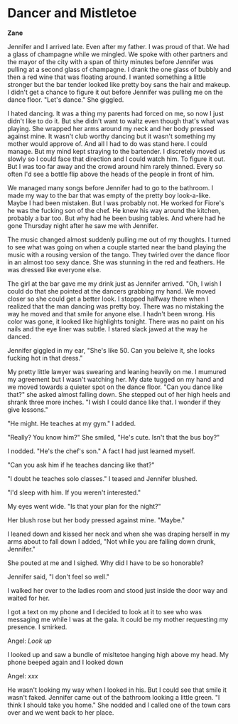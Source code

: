 # Dancer and Mistletoe

**Zane**

Jennifer and I arrived late.  Even after my father.  I was proud of that.  We had a glass of champagne while we mingled.  We spoke with other partners and the mayor of the city with a span of thirty minutes before Jennifer was pulling at a second glass of champagne.  I drank the one glass of bubbly and then a red wine that was floating around.  I wanted something a little stronger but the bar tender looked like pretty boy sans the hair and makeup.  I didn't get a chance to figure it out before Jennifer was pulling me on the dance floor.  "Let's dance."  She giggled.

I hated dancing.  It was a thing my parents had forced on me, so now I just didn't like to do it.  But she didn't want to waltz even though that's what was playing.  She wrapped her arms around my neck and her body pressed against mine.  It wasn't club worthy dancing but it wasn't something my mother would approve of.  And all I had to do was stand here.  I could manage.  But my mind kept straying to the bartender.  I discretely moved us slowly so I could face that direction and I could watch him.  To figure it out.  But I was too far away and the crowd around him rarely thinned.  Every so often I'd see a bottle flip above the heads of the people in front of him.

We managed many songs before Jennifer had to go to the bathroom.  I made my way to the bar that was empty of the pretty boy look-a-like.  Maybe I had been mistaken.  But I was probably not.  He worked for Fiore's he was the fucking son of the chef.  He knew his way around the kitchen, probably a bar too.  But why had he been busing tables.  And where had he gone Thursday night after he saw me with Jennifer.

The music changed almost suddenly pulling me out of my thoughts.  I turned to see what was going on when a couple started near the band playing the music with a rousing version of the tango.  They twirled over the dance floor in an almost too sexy dance.  She was stunning in the red and feathers.  He was dressed like everyone else.

The girl at the bar gave me my drink just as Jennifer arrived.  "Oh, I wish I could do that she pointed at the dancers grabbing my hand.  We moved closer so she could get a better look.  I stopped halfway there when I realized that the man dancing was pretty boy.  There was no mistaking the way he moved and that smile for anyone else.  I hadn't been wrong.  His color was gone, it looked like highlights tonight.  There was no paint on his nails and the eye liner was subtle.  I stared slack jawed at the way he danced.

Jennifer giggled in my ear, "She's like 50.  Can you beleive it, she looks fucking hot in that dress."

My pretty little lawyer was swearing and leaning heavily on me.  I mumured my agreement but I wasn't watching her.  My date tugged on my hand and we moved towards a quieter spot on the dance floor.  "Can you dance like that?" she asked almost falling down.  She stepped out of her high heels and shrank three more inches.  "I wish I could dance like that.  I wonder if they give lessons."

"He might.  He teaches at my gym."  I added.

"Really?  You know him?"  She smiled, "He's cute.  Isn't that the bus boy?"

I nodded.  "He's the chef's son."  A fact I had just learned myself.

"Can you ask him if he teaches dancing like that?"

"I doubt he teaches solo classes."  I teased and Jennifer blushed.

"I'd sleep with him.  If you weren't interested."

My eyes went wide.  "Is that your plan for the night?"

Her blush rose but her body pressed against mine.  "Maybe."

I leaned down and kissed her neck and when she was draping herself in my arms about to fall down I added, "Not while you are falling down drunk, Jennifer."

She pouted at me and I sighed.  Why did I have to be so honorable?

Jennifer said, "I don't feel so well."

I walked her over to the ladies room and stood just inside the door way and waited for her.

I got a text on my phone and I decided to look at it to see who was messaging me while I was at the gala.  It could be my mother requesting my presence.  I smirked.

Angel: _Look up_

I looked up and saw a bundle of misltetoe hanging high above my head.  My phone beeped again and I looked down

Angel: _xxx_

He wasn't looking my way when I looked in his.  But I could see that smile it wasn't faked.  Jennifer came out of the bathroom looking a little green.  "I think I should take you home."  She nodded and I called one of the town cars over and we went back to her place.